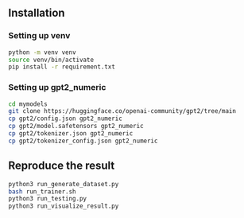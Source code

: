 ## Installation

### Setting up venv

```bash
python -m venv venv
source venv/bin/activate
pip install -r requirement.txt
```

### Setting up gpt2_numeric

```bash
cd mymodels
git clone https://huggingface.co/openai-community/gpt2/tree/main
cp gpt2/config.json gpt2_numeric
cp gpt2/model.safetensors gpt2_numeric
cp gpt2/tokenizer.json gpt2_numeric
cp gpt2/tokenizer_config.json gpt2_numeric
```

## Reproduce the result

```bash
python3 run_generate_dataset.py
bash run_trainer.sh
python3 run_testing.py
python3 run_visualize_result.py
```

